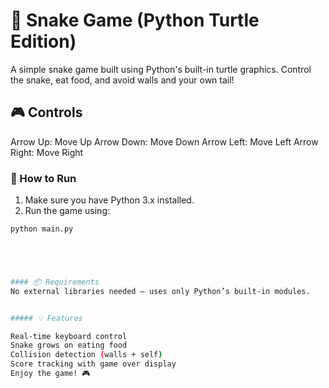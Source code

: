 # 🐍 Snake Game (Python Turtle Edition)

A simple snake game built using Python's built-in turtle graphics. Control the snake, eat food, and avoid walls and your own tail!



## 🎮 Controls

Arrow Up: Move Up
Arrow Down: Move Down
Arrow Left: Move Left
Arrow Right: Move Right


### 🚀 How to Run

1. Make sure you have Python 3.x installed.
2. Run the game using:

```bash
python main.py





#### 📦 Requirements
No external libraries needed — uses only Python’s built-in modules.


##### 💡 Features

Real-time keyboard control
Snake grows on eating food
Collision detection (walls + self)
Score tracking with game over display
Enjoy the game! 🎮
